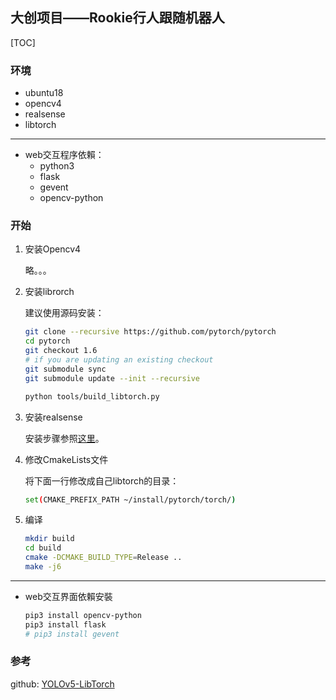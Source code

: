 ## 大创项目——Rookie行人跟随机器人

[TOC]

### 环境

* ubuntu18
* opencv4
* realsense
* libtorch
---
* web交互程序依賴：
   + python3
   + flask
   + gevent
   + opencv-python

### 开始

1. 安装Opencv4

   略。。。

2. 安装librorch

   建议使用源码安装：

   ```bash
   git clone --recursive https://github.com/pytorch/pytorch
   cd pytorch
   git checkout 1.6
   # if you are updating an existing checkout
   git submodule sync
   git submodule update --init --recursive
   
   python tools/build_libtorch.py
   ```

3. 安装realsense

   安装步骤参照[这里](https://github.com/IntelRealSense/librealsense/blob/master/doc/distribution_linux.md)。

4. 修改CmakeLists文件

   将下面一行修改成自己libtorch的目录：

   ```bash
   set(CMAKE_PREFIX_PATH ~/install/pytorch/torch/)
   ```

5. 编译

   ```bash
   mkdir build
   cd build
   cmake -DCMAKE_BUILD_TYPE=Release ..
   make -j6
   ```
---
* web交互界面依賴安裝
   ```bash
   pip3 install opencv-python
   pip3 install flask
   # pip3 install gevent
   ```
   

### 参考

github: [YOLOv5-LibTorch](https://github.com/Nebula4869/YOLOv5-LibTorch)



